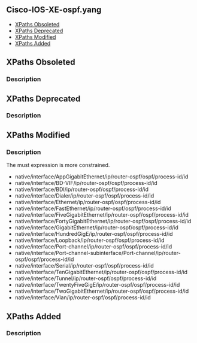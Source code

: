 ## Cisco-IOS-XE-ospf.yang


- [XPaths Obsoleted](#xpaths-obsoleted)
- [XPaths Deprecated](#xpaths-deprecated)
- [XPaths Modified](#xpaths-modified)
- [XPaths Added](#xpaths-added)

## XPaths Obsoleted

### Description

## XPaths Deprecated

### Description

## XPaths Modified

### Description

The must expression is more constrained.

- native/interface/AppGigabitEthernet/ip/router-ospf/ospf/process-id/id
- native/interface/BD-VIF/ip/router-ospf/ospf/process-id/id
- native/interface/BDI/ip/router-ospf/ospf/process-id/id
- native/interface/Dialer/ip/router-ospf/ospf/process-id/id
- native/interface/Ethernet/ip/router-ospf/ospf/process-id/id
- native/interface/FastEthernet/ip/router-ospf/ospf/process-id/id
- native/interface/FiveGigabitEthernet/ip/router-ospf/ospf/process-id/id
- native/interface/FortyGigabitEthernet/ip/router-ospf/ospf/process-id/id
- native/interface/GigabitEthernet/ip/router-ospf/ospf/process-id/id
- native/interface/HundredGigE/ip/router-ospf/ospf/process-id/id
- native/interface/Loopback/ip/router-ospf/ospf/process-id/id
- native/interface/Port-channel/ip/router-ospf/ospf/process-id/id
- native/interface/Port-channel-subinterface/Port-channel/ip/router-ospf/ospf/process-id/id
- native/interface/Serial/ip/router-ospf/ospf/process-id/id
- native/interface/TenGigabitEthernet/ip/router-ospf/ospf/process-id/id
- native/interface/Tunnel/ip/router-ospf/ospf/process-id/id
- native/interface/TwentyFiveGigE/ip/router-ospf/ospf/process-id/id
- native/interface/TwoGigabitEthernet/ip/router-ospf/ospf/process-id/id
- native/interface/Vlan/ip/router-ospf/ospf/process-id/id

## XPaths Added

### Description
